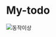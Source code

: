 # My-todo
![동작이상](https://user-images.githubusercontent.com/111376391/208142624-c05e3d82-6abf-4869-a546-0a05664379eb.gif)


